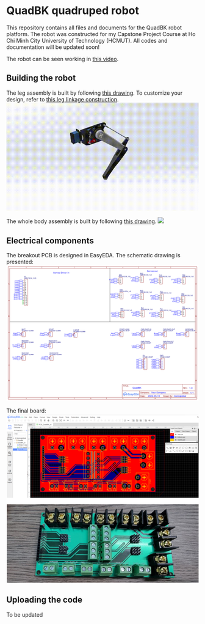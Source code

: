 # QuadBK quadruped robot
This repository contains all files and documents for the QuadBK robot platform. The robot was constructed for my Capstone Project Course at Ho Chi Minh City University of Technology (HCMUT). All codes and documentation will be updated soon!

The robot can be seen working in [this video](https://youtu.be/aWlsWf3MUjA).

## Building the robot
The leg assembly is built by following [this drawing](drawings/2_BL-Leg-Module.pdf). To customize your design, refer to [this leg linkage construction](geogebra.org/classic/zdsb82sw).
<img src="pics/quadbk-leg-assem.gif">

The whole body assembly is built by following [this drawing](drawings/2_QuadBK.pdf).
<img src="pics/quadbk-all-assem.gif">

## Electrical components
The breakout PCB is designed in EasyEDA. The schematic drawing is presented:
<img src="pics/PCB_Schematic_QuadBK.png">

The final board:
<img src="pics/PCB_QuadBK.png">

## Uploading the code
To be updated
